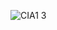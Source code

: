 ![CIA1 3](https://github.com/yuankong666/Ultimate-RAT-Collection/assets/128066597/c0ae134f-c4fe-464f-a074-889fb3c0ceda)
